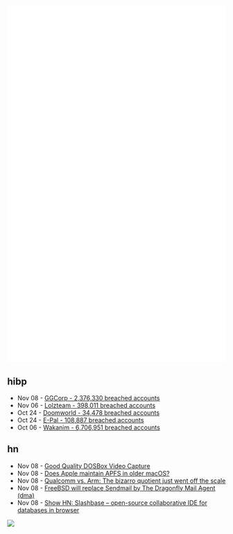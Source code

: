 ![Metrics](https://raw.githubusercontent.com/phixion/phixion/master/metrics.svg)

## hibp

<!--
for https://github.com/phixion/phixion/blob/main/.github/workflows/feeds.yml
-->
<!--START_SECTION:haveibeenpwnd-->
- Nov 08 - [GGCorp - 2,376,330 breached accounts](http://haveibeenpwned.com/PwnedWebsites#GGCorp)
- Nov 06 - [Lolzteam - 398,011 breached accounts](http://haveibeenpwned.com/PwnedWebsites#Lolzteam)
- Oct 24 - [Doomworld - 34,478 breached accounts](http://haveibeenpwned.com/PwnedWebsites#Doomworld)
- Oct 24 - [E-Pal - 108,887 breached accounts](http://haveibeenpwned.com/PwnedWebsites#EPal)
- Oct 06 - [Wakanim - 6,706,951 breached accounts](http://haveibeenpwned.com/PwnedWebsites#Wakanim)
<!--END_SECTION:haveibeenpwnd-->

## hn

<!--
for https://github.com/phixion/phixion/blob/main/.github/workflows/feeds.yml
-->
<!--START_SECTION:hn-->
- Nov 08 - [Good Quality DOSBox Video Capture](https://susam.net/blog/good-quality-dosbox-video-capture.html)
- Nov 08 - [Does Apple maintain APFS in older macOS?](https://eclecticlight.co/2022/11/08/does-apple-maintain-apfs-in-older-macos/)
- Nov 08 - [Qualcomm vs. Arm: The bizarro quotient just went off the scale](https://www.theregister.com/2022/11/07/opinion_qualcomm_vs_arm/)
- Nov 08 - [FreeBSD will replace Sendmail by The Dragonfly Mail Agent (dma)](https://cgit.freebsd.org/src/commit/?id=a67b925ff3e58b072a60b633e442ee1d33e47f7f)
- Nov 08 - [Show HN: Slashbase – open-source collaborative IDE for databases in browser](https://github.com/slashbaseide/slashbase)
<!--END_SECTION:hn-->

<!--
for https://yhype.me
-->
![](https://hit.yhype.me/github/profile?user_id=13013670)

